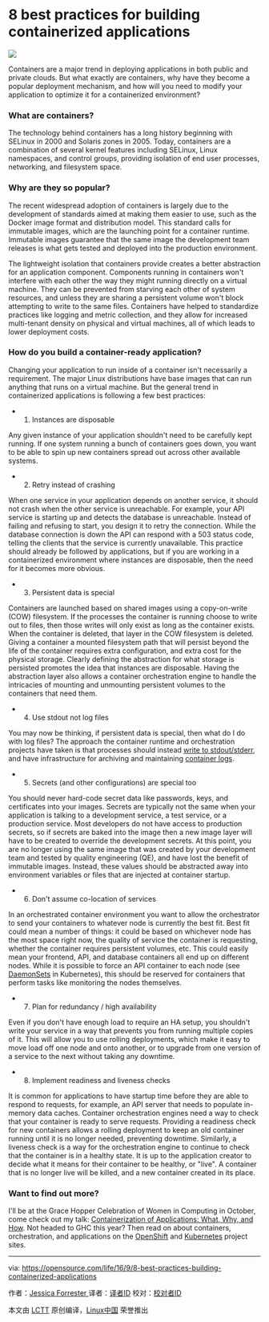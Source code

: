 8 best practices for building containerized applications
====

![](https://opensource.com/sites/default/files/styles/image-full-size/public/images/business/containers_2015-2-osdc-lead.png?itok=0yid3gFY)

Containers are a major trend in deploying applications in both public and private clouds. But what exactly are containers, why have they become a popular deployment mechanism, and how will you need to modify your application to optimize it for a containerized environment?

### What are containers?

The technology behind containers has a long history beginning with SELinux in 2000 and Solaris zones in 2005. Today, containers are a combination of several kernel features including SELinux, Linux namespaces, and control groups, providing isolation of end user processes, networking, and filesystem space.

### Why are they so popular?

The recent widespread adoption of containers is largely due to the development of standards aimed at making them easier to use, such as the Docker image format and distribution model. This standard calls for immutable images, which are the launching point for a container runtime. Immutable images guarantee that the same image the development team releases is what gets tested and deployed into the production environment.

The lightweight isolation that containers provide creates a better abstraction for an application component. Components running in containers won't interfere with each other the way they might running directly on a virtual machine. They can be prevented from starving each other of system resources, and unless they are sharing a persistent volume won't block attempting to write to the same files. Containers have helped to standardize practices like logging and metric collection, and they allow for increased multi-tenant density on physical and virtual machines, all of which leads to lower deployment costs.

### How do you build a container-ready application?

Changing your application to run inside of a container isn't necessarily a requirement. The major Linux distributions have base images that can run anything that runs on a virtual machine. But the general trend in containerized applications is following a few best practices:

- 1. Instances are disposable

Any given instance of your application shouldn't need to be carefully kept running. If one system running a bunch of containers goes down, you want to be able to spin up new containers spread out across other available systems.

- 2. Retry instead of crashing

When one service in your application depends on another service, it should not crash when the other service is unreachable. For example, your API service is starting up and detects the database is unreachable. Instead of failing and refusing to start, you design it to retry the connection. While the database connection is down the API can respond with a 503 status code, telling the clients that the service is currently unavailable. This practice should already be followed by applications, but if you are working in a containerized environment where instances are disposable, then the need for it becomes more obvious.

- 3. Persistent data is special

Containers are launched based on shared images using a copy-on-write (COW) filesystem. If the processes the container is running choose to write out to files, then those writes will only exist as long as the container exists. When the container is deleted, that layer in the COW filesystem is deleted. Giving a container a mounted filesystem path that will persist beyond the life of the container requires extra configuration, and extra cost for the physical storage. Clearly defining the abstraction for what storage is persisted promotes the idea that instances are disposable. Having the abstraction layer also allows a container orchestration engine to handle the intricacies of mounting and unmounting persistent volumes to the containers that need them.

- 4. Use stdout not log files

You may now be thinking, if persistent data is special, then what do I do with log files? The approach the container runtime and orchestration projects have taken is that processes should instead [write to stdout/stderr][1], and have infrastructure for archiving and maintaining [container logs][2].

- 5. Secrets (and other configurations) are special too

You should never hard-code secret data like passwords, keys, and certificates into your images. Secrets are typically not the same when your application is talking to a development service, a test service, or a production service. Most developers do not have access to production secrets, so if secrets are baked into the image then a new image layer will have to be created to override the development secrets. At this point, you are no longer using the same image that was created by your development team and tested by quality engineering (QE), and have lost the benefit of immutable images. Instead, these values should be abstracted away into environment variables or files that are injected at container startup.

- 6. Don't assume co-location of services

In an orchestrated container environment you want to allow the orchestrator to send your containers to whatever node is currently the best fit. Best fit could mean a number of things: it could be based on whichever node has the most space right now, the quality of service the container is requesting, whether the container requires persistent volumes, etc. This could easily mean your frontend, API, and database containers all end up on different nodes. While it is possible to force an API container to each node (see [DaemonSets][3] in Kubernetes), this should be reserved for containers that perform tasks like monitoring the nodes themselves.

- 7. Plan for redundancy / high availability

Even if you don't have enough load to require an HA setup, you shouldn't write your service in a way that prevents you from running multiple copies of it. This will allow you to use rolling deployments, which make it easy to move load off one node and onto another, or to upgrade from one version of a service to the next without taking any downtime.

- 8. Implement readiness and liveness checks

It is common for applications to have startup time before they are able to respond to requests, for example, an API server that needs to populate in-memory data caches. Container orchestration engines need a way to check that your container is ready to serve requests. Providing a readiness check for new containers allows a rolling deployment to keep an old container running until it is no longer needed, preventing downtime. Similarly, a liveness check is a way for the orchestration engine to continue to check that the container is in a healthy state. It is up to the application creator to decide what it means for their container to be healthy, or "live". A container that is no longer live will be killed, and a new container created in its place.

### Want to find out more?

I'll be at the Grace Hopper Celebration of Women in Computing in October, come check out my talk: [Containerization of Applications: What, Why, and How][4]. Not headed to GHC this year? Then read on about containers, orchestration, and applications on the [OpenShift][5] and [Kubernetes][6] project sites.

--------------------------------------------------------------------------------

via: https://opensource.com/life/16/9/8-best-practices-building-containerized-applications

作者：[Jessica Forrester ][a]
译者：[译者ID](https://github.com/译者ID)
校对：[校对者ID](https://github.com/校对者ID)

本文由 [LCTT](https://github.com/LCTT/TranslateProject) 原创编译，[Linux中国](https://linux.cn/) 荣誉推出

[a]: https://opensource.com/users/jwforres
[1]: https://docs.docker.com/engine/reference/commandline/logs/
[2]: http://kubernetes.io/docs/getting-started-guides/logging/
[3]: http://kubernetes.io/docs/admin/daemons/
[4]: https://www.eiseverywhere.com/ehome/index.php?eventid=153076&tabid=351462&cid=1350690&sessionid=11443135&sessionchoice=1&
[5]: https://www.openshift.org/
[6]: http://kubernetes.io/
